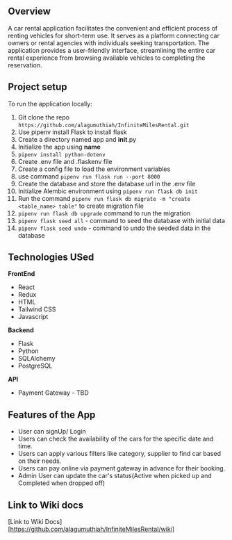 ## Overview

A car rental application facilitates the convenient and efficient process of renting vehicles for short-term use. It serves as a platform connecting car owners or rental agencies with individuals seeking transportation. The application provides a user-friendly interface, streamlining the entire car rental experience from browsing available vehicles to completing the reservation.

## Project setup

To run the application locally:
1. Git clone the repo `https://github.com/alagumuthiah/InfiniteMilesRental.git`
2. Use pipenv install Flask to install flask
3. Create a directory named app and __init__.py
4. Initialize the app using __name__
5. `pipenv install python-dotenv`
6. Create .env file and .flaskenv file
7. Create a config file to load the environment variables
8. use command `pipenv run flask run --port 8000`
9. Create the database and store the database url in the .env file
10. Initialize Alembic environment using `pipenv run flask db init`
11. Run the command `pipenv run flask db migrate -m "create <table_name> table"` to create migration file
12. `pipenv run flask db upgrade` command to run the migration
13. `pipenv flask seed all` - command to seed the database with initial data
14. `pipenv flask seed undo` - command to undo the seeded data in the database


## Technologies USed

**FrontEnd**
- React
- Redux
- HTML
- Tailwind CSS
- Javascript

**Backend**
- Flask
- Python
- SQLAlchemy
- PostgreSQL

**API**
- Payment Gateway - TBD

## Features of the App

* User can signUp/ Login
* Users can check the availability of the cars for the specific date and time.
* Users can apply various filters like category, supplier to find car based on their needs.
* Users can pay online via payment gateway in advance for their booking.
* Admin User can update the car's status(Active when picked up and Completed when dropped off)

## Link to Wiki docs

[Link to Wiki Docs] [https://github.com/alagumuthiah/InfiniteMilesRental/wiki]

<!-- # Steps in creating application
- Run npx create-react-app to scaffold the React application
- Use pipenv install Flask to install flask
- Create a directory named app and __init__.py
- Initialize the app using __name__
- `pipenv install python-dotenv`
- create .env file and .flaskenv file
- Create a config file to load the environment variables
- create a basic route.
- use command `pipenv run flask run --port 8000`
- Create the database and store the database url in the .env file
- Use alembic to create tables in database
- To use alembic - first create a model file that have a class representing a model
- Initialize Alembic environment using `pipenv run flask db init`
- Run the command `pipenv run flask db migrate -m "create <table_name> table"` to create migration file
- `pipenv run flask db upgrade` command to run the migration
- `pipenv flask seed all` - command to seed the database with initial data
- `pipenv flask seed undo` - command to undo the seeded data in the database -->
